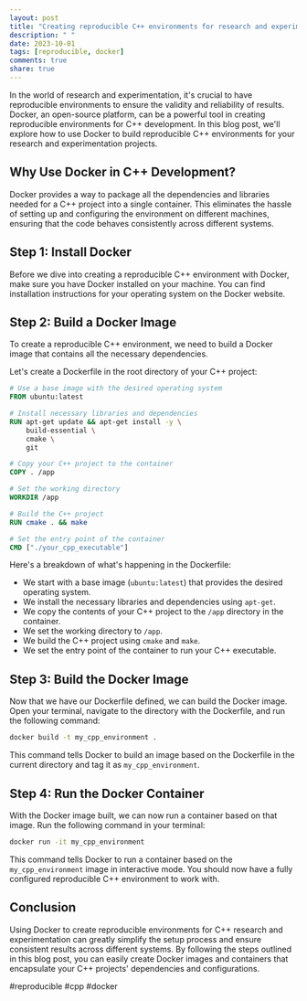 ```yaml
---
layout: post
title: "Creating reproducible C++ environments for research and experimentation with Docker"
description: " "
date: 2023-10-01
tags: [reproducible, docker]
comments: true
share: true
---
```


In the world of research and experimentation, it's crucial to have reproducible environments to ensure the validity and reliability of results. Docker, an open-source platform, can be a powerful tool in creating reproducible environments for C++ development. In this blog post, we'll explore how to use Docker to build reproducible C++ environments for your research and experimentation projects.

## Why Use Docker in C++ Development?

Docker provides a way to package all the dependencies and libraries needed for a C++ project into a single container. This eliminates the hassle of setting up and configuring the environment on different machines, ensuring that the code behaves consistently across different systems.

## Step 1: Install Docker

Before we dive into creating a reproducible C++ environment with Docker, make sure you have Docker installed on your machine. You can find installation instructions for your operating system on the Docker website.

## Step 2: Build a Docker Image

To create a reproducible C++ environment, we need to build a Docker image that contains all the necessary dependencies. 

Let's create a Dockerfile in the root directory of your C++ project:

```Dockerfile
# Use a base image with the desired operating system
FROM ubuntu:latest

# Install necessary libraries and dependencies
RUN apt-get update && apt-get install -y \
    build-essential \
    cmake \
    git

# Copy your C++ project to the container
COPY . /app

# Set the working directory
WORKDIR /app

# Build the C++ project
RUN cmake . && make

# Set the entry point of the container
CMD ["./your_cpp_executable"]
```

Here's a breakdown of what's happening in the Dockerfile:

- We start with a base image (`ubuntu:latest`) that provides the desired operating system.
- We install the necessary libraries and dependencies using `apt-get`.
- We copy the contents of your C++ project to the `/app` directory in the container.
- We set the working directory to `/app`.
- We build the C++ project using `cmake` and `make`.
- We set the entry point of the container to run your C++ executable.

## Step 3: Build the Docker Image

Now that we have our Dockerfile defined, we can build the Docker image. Open your terminal, navigate to the directory with the Dockerfile, and run the following command:

```bash
docker build -t my_cpp_environment .
```

This command tells Docker to build an image based on the Dockerfile in the current directory and tag it as `my_cpp_environment`.

## Step 4: Run the Docker Container

With the Docker image built, we can now run a container based on that image. Run the following command in your terminal:

```bash
docker run -it my_cpp_environment
```

This command tells Docker to run a container based on the `my_cpp_environment` image in interactive mode. You should now have a fully configured reproducible C++ environment to work with.

## Conclusion

Using Docker to create reproducible environments for C++ research and experimentation can greatly simplify the setup process and ensure consistent results across different systems. By following the steps outlined in this blog post, you can easily create Docker images and containers that encapsulate your C++ projects' dependencies and configurations.

#reproducible #cpp #docker